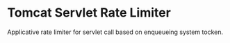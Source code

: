 # Tomcat Servlet Rate Limiter

Applicative rate limiter for servlet call based on enqueueing system tocken.
